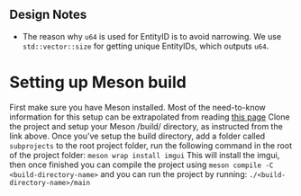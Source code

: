 ## Design Notes

- The reason why `u64` is used for EntityID is to avoid narrowing. We use
  `std::vector::size` for getting unique EntityIDs, which outputs `u64`.

# Setting up Meson build
First make sure you have Meson installed. Most of the need-to-know information for this setup can be extrapolated from reading [this page](https://mesonbuild.com/Quick-guide.html)
Clone the project and setup your Meson /build/ directory, as instructed from the link above.
Once you've setup the build directory, add a folder called `subprojects` to the root project folder, run the following command in the root of the project folder:
`meson wrap install imgui`
This will install the imgui, then once finished you can compile the project using
`meson compile -C <build-directory-name>`
and you can run the project by running:
`./<build-directory-name>/main`
